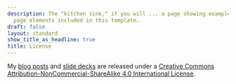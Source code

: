 ```yaml
---
description: The "kitchen sink," if you will ... a page showing examples of type and
  page elements included in this template.
draft: false
layout: standard
show_title_as_headline: true
title: License
---
```


My [blog posts](/blog/) and [slide decks](/talk/) are released under a [Creative Commons Attribution-NonCommercial-ShareAlike 4.0 International License](https://creativecommons.org/licenses/by-nc-sa/4.0/).

<center>
<i class="fab fa-creative-commons fa-2x"></i><i class="fab fa-creative-commons-by fa-2x"></i><i class="fab fa-creative-commons-nc fa-2x"></i><i class="fab fa-creative-commons-sa fa-2x"></i>
</center>